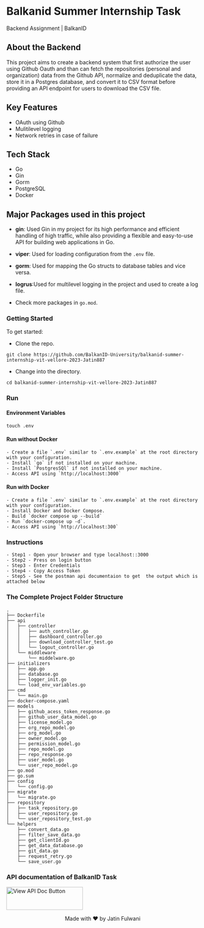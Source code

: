 # Balkanid Summer Internship Task

Backend Assignment | BalkanID

## About the Backend

This project aims to create a backend system that first authorize the user using Github Oauth and than can fetch the repositories (personal and organization) data from the Github API, normalize and deduplicate the data, store it in a Postgres database, and convert it to CSV format before providing an API endpoint for users to download the CSV file.

## Key Features
- OAuth using Github
- Mulitilevel logging 
- Network retries in case of failure

## Tech Stack
- Go
- Gin
- Gorm
- PostgreSQL
- Docker

## Major Packages used in this project

- **gin**: Used Gin in my project for its high performance and efficient handling of high traffic, while also providing a flexible and easy-to-use API for building web applications in Go.
- **viper**: Used for loading configuration from the `.env` file. 
- **gorm**: Used for mapping the Go structs to database tables and vice versa.
- **logrus**:Used for multilevel logging in the project and used to create a log file.


- Check more packages in `go.mod`.


### Getting Started

To get started:

- Clone the repo.

```shell
git clone https://github.com/BalkanID-University/balkanid-summer-internship-vit-vellore-2023-Jatin887
```

- Change into the directory.

```shell
cd balkanid-summer-internship-vit-vellore-2023-Jatin887
```

### Run

#### Environment Variables

```shell
touch .env
```

#### Run without Docker
```shell
- Create a file `.env` similar to `.env.example` at the root directory with your configuration.
- Install `go` if not installed on your machine.
- Install `PostgresSQl` if not installed on your machine.
- Access API using `http://localhost:3000`
```

#### Run with Docker
```shell
- Create a file `.env` similar to `.env.example` at the root directory with your configuration.
- Install Docker and Docker Compose.
- Build `docker compose up --build`
- Run `docker-compose up -d`.
- Access API using `http://localhost:300`
```
### Instructions
```shell
- Step1 - Open your browser and type localhost::3000
- Step2 - Press on login button 
- Step3 - Enter Credentials
- Step4 - Copy Access Token
- Step5 - See the postman api documentaion to get  the output which is attached below
```


### The Complete Project Folder Structure

```
.
├── Dockerfile
├── api
│   ├── controller
│   │   ├── auth_controller.go
│   │   ├── dashboard_controller.go
│   │   ├── download_controller_test.go
│   │   └── logout_controller.go
│   └── middleware
│       └── middelware.go
├── initializers
│   ├── app.go
│   ├── database.go   
│   ├── logger_init.go
│   └── load_env_variables.go
├── cmd
│   └── main.go
├── docker-compose.yaml
├── models
│   ├── github_acess_token_response.go
│   ├── github_user_data_model.go
│   ├── license_model.go
│   ├── org_repo_model.go
│   ├── org_model.go
│   ├── owner_model.go
│   ├── permission_model.go
│   ├── repo_model.go
│   ├── repo_response.go
│   ├── user_model.go
│   └── user_repo_model.go
├── go.mod
├── go.sum
├── config
│   └── config.go
├── migrate
│   └── migrate.go
├── repository
│   ├── task_repository.go
│   ├── user_repository.go
│   └── user_repository_test.go
└── helpers
    ├── convert_data.go
    ├── filter_save_data.go
    ├── get_clientId.go
    ├── get_data_database.go
    ├── git_data.go
    ├── request_retry.go
    └── save_user.go
```

### API documentation of BalkanID Task

<a href="https://documenter.getpostman.com/view/17031765/2s93XsZSUp" target="_blank">
    <img alt="View API Doc Button" src="https://github.com/amitshekhariitbhu/go-backend-clean-architecture/blob/main/assets/button-view-api-docs.png?raw=true" width="200" height="60"/>
</a>

<p align="center">Made with ❤ by Jatin Fulwani</p>